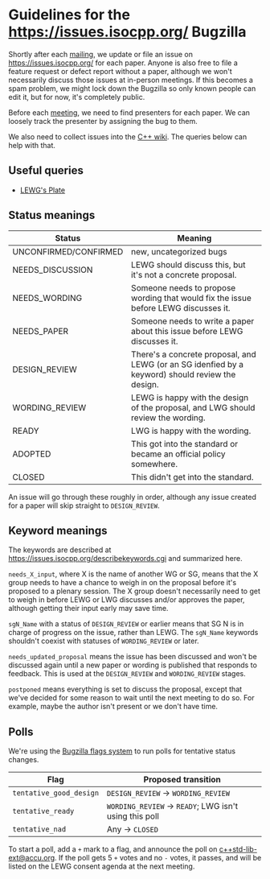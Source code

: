 # Guidelines for the https://issues.isocpp.org/ Bugzilla

Shortly after each [mailing](http://www.open-std.org/jtc1/sc22/wg21/docs/papers/), we update or file an issue on https://issues.isocpp.org/ for each paper.
Anyone is also free to file a feature request or defect report without a paper, although we won't necessarily discuss those issues at in-person meetings.
If this becomes a spam problem, we might lock down the Bugzilla so only known people can edit it, but for now, it's completely public.

Before each [meeting](https://isocpp.org/std/meetings-and-participation/upcoming-meetings), we need to find presenters for each paper.
We can loosely track the presenter by assigning the bug to them.

We also need to collect issues into the [C++ wiki](http://wiki.edg.com/). The queries below can help with that.

## Useful queries

* [LEWG's Plate](https://issues.isocpp.org/buglist.cgi?bug_status=NEEDS_DISCUSSION&bug_status=DESIGN_REVIEW&columnlist=component%2Cassigned_to%2Cbug_status%2Cshort_desc%2Cchangeddate&f1=keywords&keywords=needs_updated_proposal%2C%20postponed&keywords_type=nowords&known_name=LEWG%27s%20Plate&list_id=287&o1=notregexp&query_based_on=LEWG%27s%20Plate&query_format=advanced&v1=%5Esg%5B0-9%5D%2B_.%2A)

## Status meanings

|Status|Meaning|
|------|-------|
|UNCONFIRMED/CONFIRMED|new, uncategorized bugs|
|NEEDS_DISCUSSION|LEWG should discuss this, but it's not a concrete proposal.|
|NEEDS_WORDING|Someone needs to propose wording that would fix the issue before LEWG discusses it.|
|NEEDS_PAPER|Someone needs to write a paper about this issue before LEWG discusses it.|
|DESIGN_REVIEW|There's a concrete proposal, and LEWG (or an SG idenfied by a keyword) should review the design.|
|WORDING_REVIEW|LEWG is happy with the design of the proposal, and LWG should review the wording.|
|READY|LWG is happy with the wording.|
|ADOPTED|This got into the standard or became an official policy somewhere.|
|CLOSED|This didn't get into the standard.|

An issue will go through these roughly in order, although any issue created for a paper will skip straight to `DESIGN_REVIEW`.

## Keyword meanings

The keywords are described at https://issues.isocpp.org/describekeywords.cgi and summarized here.

`needs_X_input`, where X is the name of another WG or SG, means that the X group needs to have a chance to weigh in on the proposal before it's proposed to a plenary session.
The X group doesn't necessarily need to get to weigh in before LEWG or LWG discusses and/or approves the paper, although getting their input early may save time.

`sgN_Name` with a status of `DESIGN_REVIEW` or earlier means that SG N is in charge of progress on the issue, rather than LEWG.
The `sgN_Name` keywords shouldn't coexist with statuses of `WORDING_REVIEW` or later.

`needs_updated_proposal` means the issue has been discussed and won't be discussed again until a new paper or wording is published that responds to feedback. This is used at the `DESIGN_REVIEW` and `WORDING_REVIEW` stages.

`postponed` means everything is set to discuss the proposal, except that we've decided for some reason to wait until the next meeting to do so. For example, maybe the author isn't present or we don't have time.

## Polls

We're using the [Bugzilla flags system](http://www.bugzilla.org/docs/4.4/en/html/flags-overview.html) to run polls for tentative status changes.

|Flag|Proposed transition|
|----|-------------------|
|`tentative_good_design`|`DESIGN_REVIEW` -> `WORDING_REVIEW`|
|`tentative_ready`|`WORDING_REVIEW` -> `READY`; LWG isn't using this poll|
|`tentative_nad`|Any -> `CLOSED`|

To start a poll, add a `+` mark to a flag, and announce the poll on c++std-lib-ext@accu.org.
If the poll gets 5 `+` votes and no `-` votes, it passes, and will be listed on the LEWG consent agenda at the next meeting.
